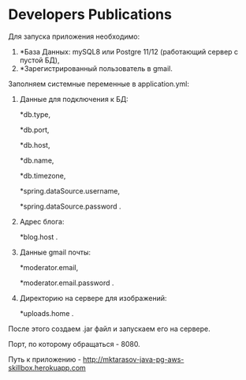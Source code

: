 # Developers Publications
Для запуска приложения необходимо:
1. *База Данных: mySQL8 или Postgre 11/12 (работающий сервер с пустой БД),
2. *Зарегистрированный пользователь в gmail.

Заполняем системные переменные в application.yml:
1. Данные для подключения к БД: 

    *db.type, 

    *db.port,

    *db.host,

    *db.name,

    *db.timezone,

    *spring.dataSource.username,

    *spring.dataSource.password .

2. Адрес блога: 

    *blog.host .

3. Данные gmail почты: 

    *moderator.email,

    *moderator.email.password .

4. Директорию на сервере для изображений: 

    *uploads.home .

После этого создаем .jar файл и запускаем его на сервере.

Порт, по которому обращаться - 8080.

Путь к приложению - http://mktarasov-java-pg-aws-skillbox.herokuapp.com
